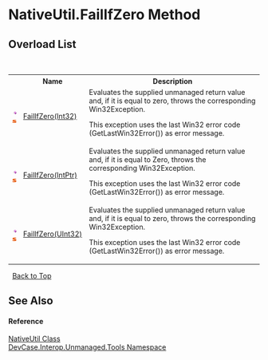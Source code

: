 # NativeUtil.FailIfZero Method 
 


## Overload List
&nbsp;<table><tr><th></th><th>Name</th><th>Description</th></tr><tr><td>![Public method](media/pubmethod.gif "Public method")![Static member](media/static.gif "Static member")</td><td><a href="M_DevCase_Interop_Unmanaged_Tools_NativeUtil_FailIfZero">FailIfZero(Int32)</a></td><td>
Evaluates the supplied unmanaged return value and, if it is equal to zero, throws the corresponding Win32Exception. 

 This exception uses the last Win32 error code (GetLastWin32Error()) as error message.</td></tr><tr><td>![Public method](media/pubmethod.gif "Public method")![Static member](media/static.gif "Static member")</td><td><a href="M_DevCase_Interop_Unmanaged_Tools_NativeUtil_FailIfZero_1">FailIfZero(IntPtr)</a></td><td>
Evaluates the supplied unmanaged return value and, if it is equal to Zero, throws the corresponding Win32Exception. 

 This exception uses the last Win32 error code (GetLastWin32Error()) as error message.</td></tr><tr><td>![Public method](media/pubmethod.gif "Public method")![Static member](media/static.gif "Static member")</td><td><a href="M_DevCase_Interop_Unmanaged_Tools_NativeUtil_FailIfZero_2">FailIfZero(UInt32)</a></td><td>
Evaluates the supplied unmanaged return value and, if it is equal to zero, throws the corresponding Win32Exception. 

 This exception uses the last Win32 error code (GetLastWin32Error()) as error message.</td></tr></table>&nbsp;
<a href="#nativeutil.failifzero-method">Back to Top</a>

## See Also


#### Reference
<a href="T_DevCase_Interop_Unmanaged_Tools_NativeUtil">NativeUtil Class</a><br /><a href="N_DevCase_Interop_Unmanaged_Tools">DevCase.Interop.Unmanaged.Tools Namespace</a><br />